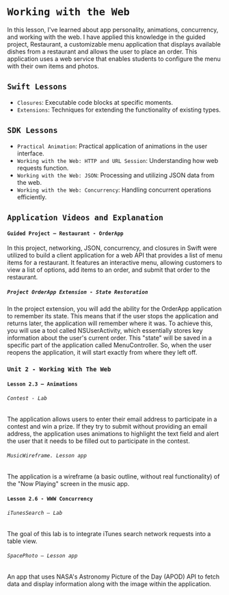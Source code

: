 # `Working with the Web`

In this lesson, I've learned about app personality, animations, concurrency, and working with the web. I have applied this knowledge in the guided project, Restaurant, a customizable menu application that displays available dishes from a restaurant and allows the user to place an order. This application uses a web service that enables students to configure the menu with their own items and photos.

## `Swift Lessons`
- `Closures`: Executable code blocks at specific moments.
- `Extensions`: Techniques for extending the functionality of existing types.

## `SDK Lessons`
- `Practical Animation`: Practical application of animations in the user interface.
- `Working with the Web: HTTP and URL Session`: Understanding how web requests function.
- `Working with the Web: JSON`: Processing and utilizing JSON data from the web.
- `Working with the Web: Concurrency`: Handling concurrent operations efficiently.

## `Application Videos and Explanation`

#### `Guided Project – Restaurant - OrderApp`

In this project, networking, JSON, concurrency, and closures in Swift were utilized to build a client application for a web API that provides a list of menu items for a restaurant. It features an interactive menu, allowing customers to view a list of options, add items to an order, and submit that order to the restaurant.

##### `Project OrderApp Extension - State Restoration`

In the project extension, you will add the ability for the OrderApp application to remember its state. This means that if the user stops the application and returns later, the application will remember where it was. To achieve this, you will use a tool called NSUserActivity, which essentially stores key information about the user's current order. This "state" will be saved in a specific part of the application called MenuController. So, when the user reopens the application, it will start exactly from where they left off.

### `Unit 2 - Working With The Web`

#### `Lesson 2.3 – Animations`

###### `Contest - Lab`

The application allows users to enter their email address to participate in a contest and win a prize. If they try to submit without providing an email address, the application uses animations to highlight the text field and alert the user that it needs to be filled out to participate in the contest.

###### `MusicWireframe. Lesson app`

The application is a wireframe (a basic outline, without real functionality) of the "Now Playing" screen in the music app.

#### `Lesson 2.6 - WWW Concurrency`

###### `iTunesSearch – Lab`

The goal of this lab is to integrate iTunes search network requests into a table view.

###### `SpacePhoto – Lesson app`

An app that uses NASA's Astronomy Picture of the Day (APOD) API to fetch data and display information along with the image within the application.
